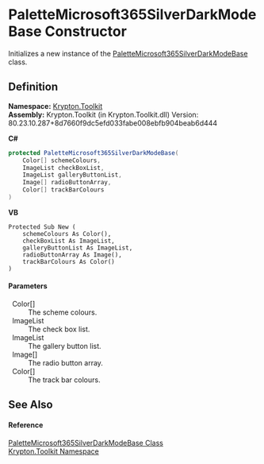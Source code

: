 # PaletteMicrosoft365SilverDarkModeBase Constructor


Initializes a new instance of the <a href="5b71b20b-02a1-25c5-62bb-c7c2e876a2d1.md">PaletteMicrosoft365SilverDarkModeBase</a> class.



## Definition
**Namespace:** <a href="79d2eac2-21f4-54ff-7552-b20c33c30600.md">Krypton.Toolkit</a>  
**Assembly:** Krypton.Toolkit (in Krypton.Toolkit.dll) Version: 80.23.10.287+8d7660f9dc5efd033fabe008ebfb904beab6d444

**C#**
``` C#
protected PaletteMicrosoft365SilverDarkModeBase(
	Color[] schemeColours,
	ImageList checkBoxList,
	ImageList galleryButtonList,
	Image[] radioButtonArray,
	Color[] trackBarColours
)
```
**VB**
``` VB
Protected Sub New ( 
	schemeColours As Color(),
	checkBoxList As ImageList,
	galleryButtonList As ImageList,
	radioButtonArray As Image(),
	trackBarColours As Color()
)
```



#### Parameters
<dl><dt>  Color[]</dt><dd>The scheme colours.</dd><dt>  ImageList</dt><dd>The check box list.</dd><dt>  ImageList</dt><dd>The gallery button list.</dd><dt>  Image[]</dt><dd>The radio button array.</dd><dt>  Color[]</dt><dd>The track bar colours.</dd></dl>

## See Also


#### Reference
<a href="5b71b20b-02a1-25c5-62bb-c7c2e876a2d1.md">PaletteMicrosoft365SilverDarkModeBase Class</a>  
<a href="79d2eac2-21f4-54ff-7552-b20c33c30600.md">Krypton.Toolkit Namespace</a>  
